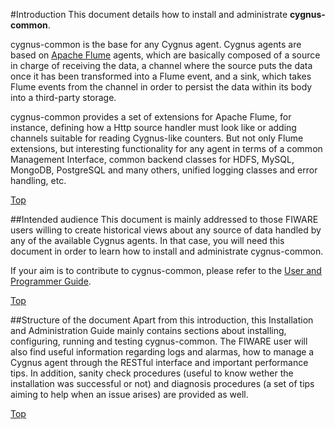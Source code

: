 #<a name="top"></a>Introduction
This document details how to install and administrate **cygnus-common**.

cygnus-common is the base for any Cygnus agent. Cygnus agents are based on [Apache Flume](http://flume.apache.org/) agents, which are basically composed of a source in charge of receiving the data, a channel where the source puts the data once it has been transformed into a Flume event, and a sink, which takes Flume events from the channel in order to persist the data within its body into a third-party storage.

cygnus-common provides a set of extensions for Apache Flume, for instance, defining how a Http source handler must look like or adding channels suitable for reading Cygnus-like counters. But not only Flume extensions, but interesting functionality for any agent in terms of a common Management Interface, common backend classes for HDFS, MySQL, MongoDB, PostgreSQL and many others, unified logging classes and error handling, etc.

[Top](#top)

##Intended audience
This document is mainly addressed to those FIWARE users willing to create historical views about any source of data handled by any of the available Cygnus agents. In that case, you will need this document in order to learn how to install and administrate cygnus-common.

If your aim is to contribute to cygnus-common, please refer to the [User and Programmer Guide](../user_and_programmer_guide/introduction.md).

[Top](#top)

##Structure of the document
Apart from this introduction, this Installation and Administration Guide mainly contains sections about installing, configuring, running and testing cygnus-common. The FIWARE user will also find useful information regarding logs and alarmas, how to manage a Cygnus agent through the RESTful interface and important performance tips. In addition, sanity check procedures (useful to know wether the installation was successful or not) and diagnosis procedures (a set of tips aiming to help when an issue arises) are provided as well.

[Top](#top)
